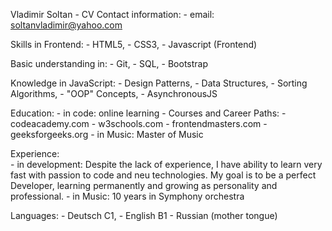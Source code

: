 Vladimir Soltan - CV
  Contact information:
  	- email: soltanvladimir@yahoo.com  

  Skills in Frontend: 
 	- HTML5, 
 	- CSS3, 
 	- Javascript (Frontend)

  Basic understanding in: 
 	- Git, 
 	- SQL, 
 	- Bootstrap

  Knowledge in JavaScript:
	- Design Patterns, 
	- Data Structures, 
	- Sorting Algorithms, 
	- "OOP" Concepts,
	- AsynchronousJS

  Education:
	- in code: online learning - Courses and Career Paths: 
         		- codeacademy.com 
         		- w3schools.com
         		- frontendmasters.com
         		- geeksforgeeks.org
	- in Music: Master of Music

  Experience: 	
 	- in development: Despite the lack of experience, I have ability to learn very fast with passion to code and neu technologies. My goal is to be a perfect Developer, learning permanently and growing as personality and professional.
	- in Music: 10 years in Symphony orchestra

  Languages: 
 	- Deutsch C1, 
 	- English B1
 	- Russian (mother tongue)